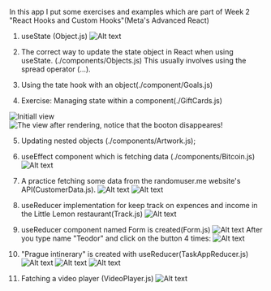 In this app I put some exercises and examples which are part of Week 2 "React Hooks and Custom Hooks"(Meta's Advanced React)
1. useState (Object.js)
![Alt text](image-11.png)

2. The correct way to update the state object in React when using useState. (./components/Objects.js)
This usually involves using the spread operator (...).

3. Using the tate hook with an object(./component/Goals.js)

4. Exercise: Managing state within a component(./GiftCards.js)

![Initiall view](image-1.png)![The view after rendering, notice that the booton disappeares!](image-2.png)

5. Updating nested objects (./components/Artwork.js);

6. useEffect component which is fetching data (./components/Bitcoin.js)
![Alt text](image.png)

7. A practice fetching some data from the randomuser.me website's API(CustomerData.js).
![Alt text](image-3.png)
![Alt text](image-4.png)

8. useReducer implementation for keep track on expences and income in the Little Lemon restaurant(Track.js)
![Alt text](image-5.png)

9. useReducer component named Form is created(Form.js)
![Alt text](image-6.png)
After you type name "Teodor" and click on the button 4 times:
![Alt text](image-7.png)

10. "Prague intinerary" is created with useReducer(TaskAppReducer.js) 
![Alt text](image-8.png)
![Alt text](image-9.png)
![Alt text](image-10.png)

11. Fatching a video player (VideoPlayer.js) 
![Alt text](image-12.png)